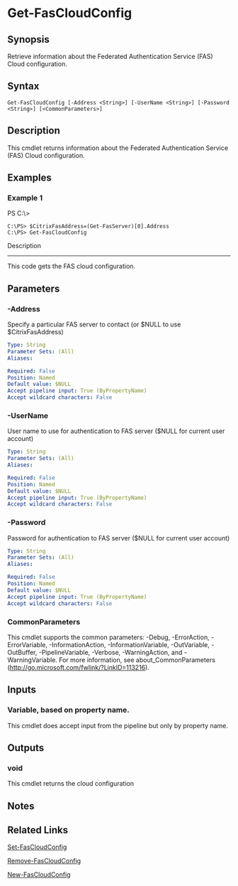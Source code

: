# Get-FasCloudConfig

## Synopsis
Retrieve information about the Federated Authentication Service (FAS) Cloud configuration.

## Syntax

```
Get-FasCloudConfig [-Address <String>] [-UserName <String>] [-Password <String>] [<CommonParameters>]
```

## Description
This cmdlet returns information about the Federated Authentication Service (FAS) Cloud configuration.

## Examples

### Example 1
PS C:\\\>

```
C:\PS> $CitrixFasAddress=(Get-FasServer)[0].Address
C:\PS> Get-FasCloudConfig
```

Description

-----------

This code gets the FAS cloud configuration.

## Parameters

### -Address
Specify a particular FAS server to contact (or $NULL to use $CitrixFasAddress)

```yaml
Type: String
Parameter Sets: (All)
Aliases:

Required: False
Position: Named
Default value: $NULL
Accept pipeline input: True (ByPropertyName)
Accept wildcard characters: False
```

### -UserName
User name to use for authentication to FAS server ($NULL for current user account)

```yaml
Type: String
Parameter Sets: (All)
Aliases:

Required: False
Position: Named
Default value: $NULL
Accept pipeline input: True (ByPropertyName)
Accept wildcard characters: False
```

### -Password
Password for authentication to FAS server ($NULL for current user account)

```yaml
Type: String
Parameter Sets: (All)
Aliases:

Required: False
Position: Named
Default value: $NULL
Accept pipeline input: True (ByPropertyName)
Accept wildcard characters: False
```

### CommonParameters
This cmdlet supports the common parameters: -Debug, -ErrorAction, -ErrorVariable, -InformationAction, -InformationVariable, -OutVariable, -OutBuffer, -PipelineVariable, -Verbose, -WarningAction, and -WarningVariable.
For more information, see about_CommonParameters (http://go.microsoft.com/fwlink/?LinkID=113216).

## Inputs

### Variable, based on property name.
This cmdlet does accept input from the pipeline but only by property name.

## Outputs

### void
This cmdlet returns the cloud configuration

## Notes

## Related Links

[Set-FasCloudConfig]()

[Remove-FasCloudConfig]()

[New-FasCloudConfig]()


